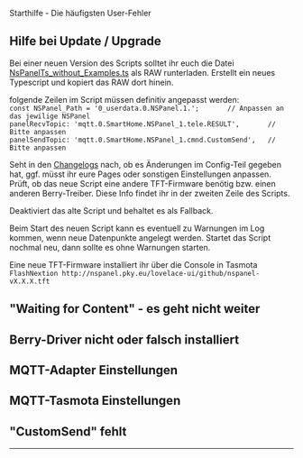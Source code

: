 Starthilfe - Die häufigsten User-Fehler
  
## Hilfe bei Update / Upgrade   

Bei einer neuen Version des Scripts solltet ihr euch die Datei [NsPanelTs_without_Examples.ts](https://github.com/joBr99/nspanel-lovelace-ui/blob/main/ioBroker/NsPanelTs_without_Examples.ts) als RAW runterladen. Erstellt ein neues Typescript und kopiert das RAW dort hinein.  

folgende Zeilen im Script müssen definitiv angepasst werden:  
`const NSPanel_Path = '0_userdata.0.NSPanel.1.';       // Anpassen an das jewilige NSPanel`  
`panelRecvTopic: 'mqtt.0.SmartHome.NSPanel_1.tele.RESULT',       // Bitte anpassen`  
`panelSendTopic: 'mqtt.0.SmartHome.NSPanel_1.cmnd.CustomSend',   // Bitte anpassen`  


Seht in den [Changelogs](https://github.com/joBr99/nspanel-lovelace-ui/wiki/Changelog) nach, ob es Änderungen im Config-Teil gegeben hat, ggf. müsst ihr eure Pages oder sonstigen Einstellungen anpassen. Prüft, ob das neue Script eine andere TFT-Firmware benötig bzw. einen anderen Berry-Treiber. Diese Info findet ihr in der zweiten Zeile des Scripts.  
 
Deaktiviert das alte Script und behaltet es als Fallback.  

Beim Start des neuen Script kann es eventuell zu Warnungen im Log kommen, wenn neue Datenpunkte angelegt werden. Startet das Script nochmal neu, dann sollte es ohne Warnungen starten.  

Eine neue TFT-Firmware installiert ihr über die Console in Tasmota  
`FlashNextion http://nspanel.pky.eu/lovelace-ui/github/nspanel-vX.X.X.tft `  
  
## "Waiting for Content" - es geht nicht weiter  
## Berry-Driver nicht oder falsch installiert

## MQTT-Adapter Einstellungen

## MQTT-Tasmota Einstellungen

## "CustomSend" fehlt

***